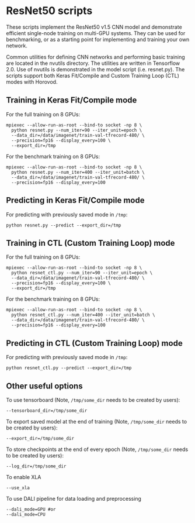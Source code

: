 
# ResNet50 scripts
These scripts implement the ResNet50 v1.5 CNN model and demonstrate efficient
single-node training on multi-GPU systems. They can be used for benchmarking, or
as a starting point for implementing and training your own network.

Common utilities for defining CNN networks and performing basic training are
located in the nvutils directory. The utilities are written in Tensorflow 2.0.
Use of nvutils is demonstrated in the model script (i.e. resnet.py). The scripts
support both Keras Fit/Compile and Custom Training Loop (CTL) modes with
Horovod.

## Training in Keras Fit/Compile mode
For the full training on 8 GPUs: 
```
mpiexec --allow-run-as-root --bind-to socket -np 8 \
  python resnet.py --num_iter=90 --iter_unit=epoch \
  --data_dir=/data/imagenet/train-val-tfrecord-480/ \
  --precision=fp16 --display_every=100 \
  --export_dir=/tmp
```

For the benchmark training on 8 GPUs: 
```
mpiexec --allow-run-as-root --bind-to socket -np 8 \
  python resnet.py --num_iter=400 --iter_unit=batch \
  --data_dir=/data/imagenet/train-val-tfrecord-480/ \
  --precision=fp16 --display_every=100 
```

## Predicting in Keras Fit/Compile mode
For predicting with previously saved mode in `/tmp`:
```
python resnet.py --predict --export_dir=/tmp
```

## Training in CTL (Custom Training Loop) mode
For the full training on 8 GPUs: 
```
mpiexec --allow-run-as-root --bind-to socket -np 8 \
  python resnet_ctl.py --num_iter=90 --iter_unit=epoch \
  --data_dir=/data/imagenet/train-val-tfrecord-480/ \
  --precision=fp16 --display_every=100 \
  --export_dir=/tmp
```

For the benchmark training on 8 GPUs: 
```
mpiexec --allow-run-as-root --bind-to socket -np 8 \
  python resnet_ctl.py --num_iter=400 --iter_unit=batch \
  --data_dir=/data/imagenet/train-val-tfrecord-480/ \
  --precision=fp16 --display_every=100 
```

## Predicting in CTL (Custom Training Loop) mode
For predicting with previously saved mode in `/tmp`:
```
python resnet_ctl.py --predict --export_dir=/tmp
```

## Other useful options
To use tensorboard (Note, `/tmp/some_dir` needs to be created by users):
```
--tensorboard_dir=/tmp/some_dir
```

To export saved model at the end of training (Note, `/tmp/some_dir` needs to be created by users):
```
--export_dir=/tmp/some_dir
```

To store checkpoints at the end of every epoch (Note, `/tmp/some_dir` needs to be created by users):
```
--log_dir=/tmp/some_dir
```

To enable XLA
```
--use_xla
```

To use DALI pipeline for data loading and preprocessing
```
--dali_mode=GPU #or
--dali_mode=CPU
```

